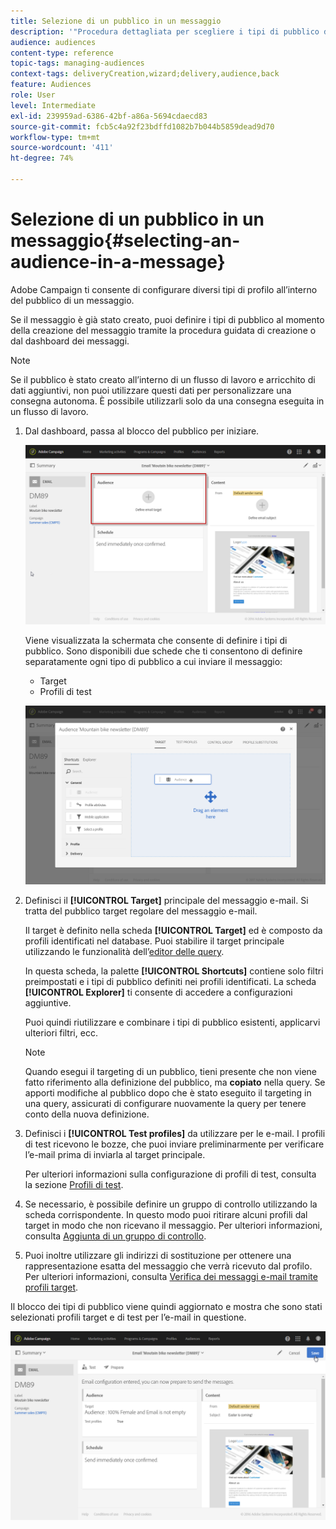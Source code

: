 ```yaml
---
title: Selezione di un pubblico in un messaggio
description: '"Procedura dettagliata per scegliere i tipi di pubblico di un messaggio e-mail: gruppo target principale e profili di test".'
audience: audiences
content-type: reference
topic-tags: managing-audiences
context-tags: deliveryCreation,wizard;delivery,audience,back
feature: Audiences
role: User
level: Intermediate
exl-id: 239959ad-6386-42bf-a86a-5694cdaecd83
source-git-commit: fcb5c4a92f23bdffd1082b7b044b5859dead9d70
workflow-type: tm+mt
source-wordcount: '411'
ht-degree: 74%

---
```


# Selezione di un pubblico in un messaggio{#selecting-an-audience-in-a-message}

Adobe Campaign ti consente di configurare diversi tipi di profilo all’interno del pubblico di un messaggio.

Se il messaggio è già stato creato, puoi definire i tipi di pubblico al momento della creazione del messaggio tramite la procedura guidata di creazione o dal dashboard dei messaggi.

>[!NOTE]
>
>Se il pubblico è stato creato all’interno di un flusso di lavoro e arricchito di dati aggiuntivi, non puoi utilizzare questi dati per personalizzare una consegna autonoma. È possibile utilizzarli solo da una consegna eseguita in un flusso di lavoro.

1. Dal dashboard, passa al blocco del pubblico per iniziare.

   ![](assets/delivery_audience_definition_1.png)

   Viene visualizzata la schermata che consente di definire i tipi di pubblico. Sono disponibili due schede che ti consentono di definire separatamente ogni tipo di pubblico a cui inviare il messaggio:

   * Target
   * Profili di test

   ![](assets/delivery_audience_definition_2.png)

1. Definisci il **[!UICONTROL Target]** principale del messaggio e-mail. Si tratta del pubblico target regolare del messaggio e-mail.

   Il target è definito nella scheda **[!UICONTROL Target]** ed è composto da profili identificati nel database. Puoi stabilire il target principale utilizzando le funzionalità dell’[editor delle query](../../automating/using/editing-queries.md#creating-queries).

   In questa scheda, la palette **[!UICONTROL Shortcuts]** contiene solo filtri preimpostati e i tipi di pubblico definiti nei profili identificati. La scheda **[!UICONTROL Explorer]** ti consente di accedere a configurazioni aggiuntive.

   Puoi quindi riutilizzare e combinare i tipi di pubblico esistenti, applicarvi ulteriori filtri, ecc.

   >[!NOTE]
   >
   >Quando esegui il targeting di un pubblico, tieni presente che non viene fatto riferimento alla definizione del pubblico, ma **copiato** nella query. Se apporti modifiche al pubblico dopo che è stato eseguito il targeting in una query, assicurati di configurare nuovamente la query per tenere conto della nuova definizione.

1. Definisci i **[!UICONTROL Test profiles]** da utilizzare per le e-mail. I profili di test ricevono le bozze, che puoi inviare preliminarmente per verificare l’e-mail prima di inviarla al target principale.

   Per ulteriori informazioni sulla configurazione di profili di test, consulta la sezione [Profili di test](../../audiences/using/managing-test-profiles.md).

1. Se necessario, è possibile definire un gruppo di controllo utilizzando la scheda corrispondente. In questo modo puoi ritirare alcuni profili dal target in modo che non ricevano il messaggio. Per ulteriori informazioni, consulta [Aggiunta di un gruppo di controllo](../../sending/using/control-group.md).

1. Puoi inoltre utilizzare gli indirizzi di sostituzione per ottenere una rappresentazione esatta del messaggio che verrà ricevuto dal profilo.  Per ulteriori informazioni, consulta [Verifica dei messaggi e-mail tramite profili target](../../sending/using/testing-messages-using-target.md).

Il blocco dei tipi di pubblico viene quindi aggiornato e mostra che sono stati selezionati profili target e di test per l’e-mail in questione.

![](assets/delivery_audience_definition_3.png)
